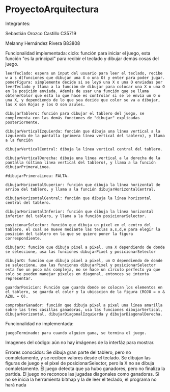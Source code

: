 # ProyectoArquitectura
Integrantes: 

Sebastián Orozco Castillo C35719

Melanny Hernández Rivera B83808


Funcionalidad implementada:
    ciclo: función para iniciar el juego, esta función "es la principal" para recibir el teclado y dibujar demás cosas del juego.

    leerTeclado: espera un input del usuario para leer el teclado, recibe w a s d(funciones que dibujan una X o una O) y enter para poder jugar.
    ponerFigura: simplemente decide si se leyó una X o una O enviadas por leerTeclado y llama a la función de dibujar para colocar una X o una O en la posición enviada. Además de usar una función que se llama obtenerColor que esta lo que hace es controlar si se le envía un O o una X, y dependiendo de lo que sea decide que color se va a dibujar, las X son Rojas y los O son azules.

    dibujarTablero: función para dibujar el tablero del juego, se complementa con las demás funciones de "dibujar" explicadas posteriormente.

    dibujarVerticalIzquierda: función que dibuja una línea vertical a la izquierda de la pantalla (primera línea vertical del tablero), y llama a la función 

    dibujarVerticalCentral: dibuja la línea vertical central del tablero.

    dibujarVerticalDerecha: dibuja una línea vertical a la derecha de la pantalla (última línea vertical del tablero), y llama a la función dibujarPrimeraLinea.

    #dibujarPrimeraLinea: FALTA.

    dibujarHorizontalSuperior: función que dibuja la línea horizontal de arriba del tablero, y llama a la función dibujarHorizontalCentral.

    dibujarHorizontalCentral: función que dibuja la línea horizontal central del tablero.

    dibujarHorizontalInferior: función que dibuja la línea horizontal inferior del tablero, y llama a la función posicionarSelector.

    posicionarSelector: función que dibuja un pixel en el centro del tablero, el cual se mueve mediante las teclas a,s,d,e para elegir la posición del tablero en la que se quiere poner la figura correspondiente.

    dibujarX: función que dibuja pixel a pixel, una X dependiendo de donde se seleccione, usa las funciones dibujarPixel y posicionarSelector

    dibujarO: función que dibuja pixel a pixel, un O dependiendo de donde se seleccione, usa las funciones dibujarPixel y posicionarSelector esta fue un poco más compleja, no se hace un círculo perfecto ya que solo se pueden manejar pixeles en diagonal, entonces se intenta representar.

    guardarPosicion: Función que guarda donde se colocan los elementos en el tablero, se guarda el color y la ubicacion de la figura (ROJO = x & AZUL = O).

    comprobarGanador: función que dibuja pixel a pixel una línea amarilla sobre las tres casillas ganadoras, usa las funciones dibujarVertical, dibujarHorizontal, dibujarDiagonalIzquierda y dibujarDiagonalDerecha. 

Funcionalidad no implementada:
    
    juegoTerminado: para cuando alguien gana, se termina el juego.
    
Imagenes del código:
    aún no hay imágenes de la interfáz para mostrar.

Errores conocidos: 
    Se dibuja gran parte del tablero, pero no completamente, y se reciben valores desde el teclado.
    Se dibujan las figuras de juego y el pixel de posicionarSelector, pero la X no se dibuja completamente.
    El juego detecta que ya hubo ganadores, pero no finaliza la partida.
    El juego no reconoce las jugadas diagonales como ganadoras.
    Si no se inicia la herramienta bitmap y la de leer el teclado, el programa no hará nada